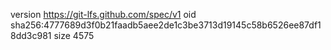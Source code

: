 version https://git-lfs.github.com/spec/v1
oid sha256:4777689d3f0b21faadb5aee2de1c3be3713d19145c58b6526ee87df18dd3c981
size 4575

